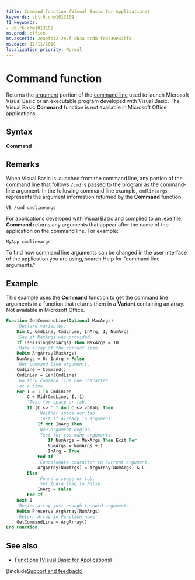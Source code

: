 ```yaml
---
title: Command function (Visual Basic for Applications)
keywords: vblr6.chm1013109
f1_keywords:
- vblr6.chm1013109
ms.prod: office
ms.assetid: 2eaefb12-2e7f-ab4a-9cd8-fc0739e33bf5
ms.date: 12/11/2018
localization_priority: Normal
---
```



# Command function

Returns the [argument](../../Glossary/vbe-glossary.md#argument) portion of the [command line](../../Glossary/vbe-glossary.md#command-line) used to launch Microsoft Visual Basic or an executable program developed with Visual Basic. The Visual Basic **Command** function is not available in Microsoft Office applications.

## Syntax

**Command**

## Remarks

When Visual Basic is launched from the command line, any portion of the command line that follows `/cmd` is passed to the program as the command-line argument. In the following command line example, `cmdlineargs` represents the argument information returned by the **Command** function.

    VB /cmd cmdlineargs

For applications developed with Visual Basic and compiled to an .exe file, **Command** returns any arguments that appear after the name of the application on the command line. For example:

    MyApp cmdlineargs

To find how command line arguments can be changed in the user interface of the application you are using, search Help for "command line arguments."

## Example

This example uses the **Command** function to get the command line arguments in a function that returns them in a **Variant** containing an array. Not available in Microsoft Office.


```vb
Function GetCommandLine(Optional MaxArgs)
    'Declare variables.
    Dim C, CmdLine, CmdLnLen, InArg, I, NumArgs
    'See if MaxArgs was provided.
    If IsMissing(MaxArgs) Then MaxArgs = 10
    'Make array of the correct size.
    ReDim ArgArray(MaxArgs)
    NumArgs = 0: InArg = False
    'Get command line arguments.
    CmdLine = Command()
    CmdLnLen = Len(CmdLine)
    'Go thru command line one character
    'at a time.
    For I = 1 To CmdLnLen
        C = Mid(CmdLine, I, 1)
        'Test for space or tab.
        If (C <> " " And C <> vbTab) Then
            'Neither space nor tab.
            'Test if already in argument.
            If Not InArg Then
            'New argument begins.
            'Test for too many arguments.
                If NumArgs = MaxArgs Then Exit For
                NumArgs = NumArgs + 1
                InArg = True
            End If
            'Concatenate character to current argument.
            ArgArray(NumArgs) = ArgArray(NumArgs) & C
        Else
            'Found a space or tab.
            'Set InArg flag to False.
            InArg = False
        End If
    Next I
    'Resize array just enough to hold arguments.
    ReDim Preserve ArgArray(NumArgs)
    'Return Array in Function name.
    GetCommandLine = ArgArray()
End Function
```


## See also

- [Functions (Visual Basic for Applications)](../functions-visual-basic-for-applications.md)

[!include[Support and feedback](~/includes/feedback-boilerplate.md)]
